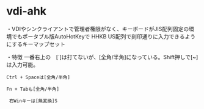 # vdi-ahk

・VDIやシンクライアントで管理者権限がなく、キーボードがJIS配列固定の環境でもポータブル版AutoHotKeyで
  HHKB US配列で刻印通りに入力できるようにするキーマップセット

・特徴
    一番右上の　[`]は打てないが、[全角/半角]になっている。Shift押しで[~]は入力可能。

    Ctrl + Spaceは[全角/半角]

    Fn + Tabも[全角/半角]

     右Winキーは[無変換]S
